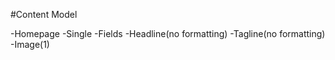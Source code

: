 #Content Model

-Homepage
-Single
-Fields
-Headline(no formatting)
-Tagline(no formatting)
-Image(1)

